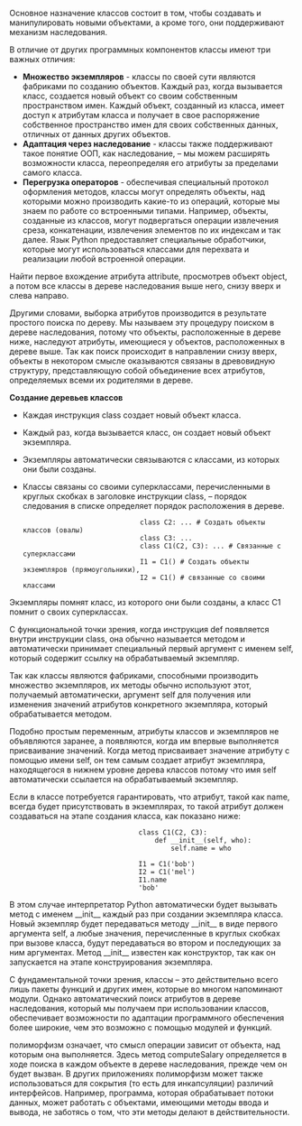 Основное назначение классов состоит в том, чтобы создавать и манипулировать новыми объектами, а кроме того, они поддерживают механизм наследования.  

В отличие от других программных компонентов классы имеют три важных отличия:
 - **Множество экземпляров** - классы по своей сути являются фабриками по созданию объектов. Каждый раз, когда вызывается класс, создается новый объект со своим собственным пространством имен. Каждый объект, созданный из класса, имеет доступ
 к атрибутам класса и получает в свое распоряжение собственное пространство имен для своих собственных данных, отличных от данных других объектов.  
 - **Адаптация через наследование** - классы также поддерживают такое понятие ООП, как наследование, – мы можем расширять возможности класса, переопределяя его атрибуты за пределами самого класса.  
 - **Перегрузка операторов** - обеспечивая специальный протокол оформления методов, классы могут определять объекты, над которыми можно производить какие-то из операций, которые мы знаем по работе со встроенными типами. Например, объекты, созданные из классов, могут подвергаться операции извлечения среза, конкатенации, извлечения элементов по их индексам и так далее. Язык Python предоставляет специальные обработчики, которые могут использоваться классами для перехвата и реализации любой встроенной операции.  

Найти первое вхождение атрибута attribute, просмотрев объект object, а потом все классы в дереве наследования выше него, снизу вверх и слева направо.

Другими словами, выборка атрибутов производится в результате простого поиска по дереву. Мы называем эту процедуру поиском в дереве наследования, потому что объекты, расположенные в дереве ниже, наследуют атрибуты, имеющиеся у объектов, расположенных в дереве выше. Так как поиск происходит в направлении снизу вверх, объекты в некотором смысле оказываются
связаны в древовидную структуру, представляющую собой объединение всех атрибутов, определяемых всеми их родителями в дереве.

**Создание деревьев классов**  
 - Каждая инструкция class создает новый объект класса.
 - Каждый раз, когда вызывается класс, он создает новый объект экземпляра.
 - Экземпляры автоматически связываются с классами, из которых они были созданы.
 - Классы связаны со своими суперклассами, перечисленными в круглых скобках в заголовке инструкции class, – порядок следования в списке определяет порядок расположения в дереве.

                                    class C2: ... # Создать объекты классов (овалы)
                                    class C3: ...
                                    class C1(C2, C3): ... # Связанные с суперклассами
                                    I1 = C1() # Создать объекты экземпляров (прямоугольники),
                                    I2 = C1() # связанные со своими классами

Экземпляры помнят класс, из которого они были созданы, а класс C1 помнит о своих суперклассах.

С функциональной точки зрения, когда инструкция def появляется внутри инструкции class, она обычно называется методом и автоматически принимает специальный первый аргумент с именем self, который содержит ссылку на обрабатываемый экземпляр.

Так как классы являются фабриками, способными производить множество экземпляров, их методы обычно используют этот, получаемый автоматически, аргумент self для получения или изменения значений атрибутов конкретного экземпляра, который обрабатывается методом.  

Подобно простым переменным, атрибуты классов и экземпляров не объявляются заранее, а появляются, когда им впервые выполняется присваивание значений. Когда метод присваивает значение атрибуту с помощью имени self, он тем самым создает атрибут экземпляра, находящегося в нижнем уровне дерева классов потому что имя self автоматически ссылается на обрабатываемый экземпляр.  

Если в классе потребуется гарантировать, что атрибут, такой как name, всегда будет присутствовать в экземплярах, то такой атрибут должен создаваться на этапе создания класса, как показано ниже:

                                    class C1(C2, C3):
                                        def __init__(self, who):
                                            self.name = who

                                    I1 = C1('bob')
                                    I2 = C1('mel')
                                    I1.name
                                    'bob'  

В этом случае интерпретатор Python автоматически будет вызывать метод с именем \_\_init__ каждый раз при создании экземпляра класса. Новый экземпляр будет передаваться методу \_\_init__ в виде первого аргумента self, а любые значения, перечисленные в круглых скобках при вызове класса, будут передаваться во втором и последующих за ним аргументах. 
Метод \_\_init__ известен как конструктор, так как он запускается на этапе конструирования экземпляра.  

С фундаментальной точки зрения, классы – это действительно всего лишь пакеты функций и других имен, которые во многом напоминают модули. Однако автоматический поиск атрибутов в дереве наследования, который мы получаем при использовании классов, обеспечивает возможности по адаптации программного обеспечения более широкие, чем это возможно с помощью модулей
и функций.  

полиморфизм означает, что смысл операции зависит от объекта, над которым она выполняется. Здесь метод computeSalary определяется в ходе поиска в каждом объекте в дереве наследования, прежде чем он будет вызван. В других приложениях полиморфизм может также использоваться для сокрытия (то есть для инкапсуляции) различий интерфейсов. Например, программа, которая обрабатывает потоки данных, может работать с объектами, имеющими методы ввода и вывода, не заботясь о том, что эти методы делают в действительности.